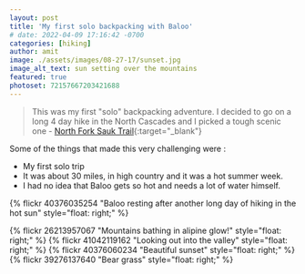 ```yaml
---
layout: post
title: 'My first solo backpacking with Baloo'
# date: 2022-04-09 17:16:42 -0700
categories: [hiking]
author: amit
image: ./assets/images/08-27-17/sunset.jpg
image_alt_text: sun setting over the mountains
featured: true
photoset: 72157667203421688
---
```


>This was my first "solo" backpacking adventure. I decided to go on a long 4 day hike in the North Cascades and I picked a tough scenic one - [North Fork Sauk Trail](https://www.wta.org/go-hiking/hikes/white-pass-pilot-ridge-loop){:target="_blank"}

Some of the things that made this very challenging were : 
- My first solo trip
- It was about 30 miles, in high country and it was a hot summer week.
- I had no idea that Baloo gets so hot and needs a lot of water himself.

{% flickr 40376035254 "Baloo resting after another long day of hiking in the hot sun" style="float: right;" %}

{% flickr 26213957067 "Mountains bathing in alipine glow!" style="float: right;" %}
{% flickr 41042119162 "Looking out into the valley" style="float: right;" %}
{% flickr 40376060234 "Beautiful sunset" style="float: right;" %}
{% flickr 39276137640 "Bear grass" style="float: right;" %}